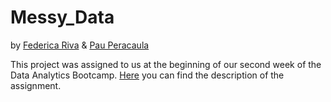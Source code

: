 # Messy_Data 
by [Federica Riva](https://github.com/federicariva) & [Pau Peracaula](https://github.com/PauPerL)

This project was assigned to us at the beginning of our second week of the Data Analytics Bootcamp.
[Here](https://github.com/student-IH-labs-and-stuff/BCNDATA2022/blob/main/Projects/Messy_data/Messy_Data.md) you can find the description of the assignment.  
